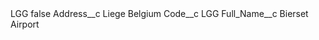 <?xml version="1.0" encoding="UTF-8"?>
<CustomMetadata xmlns="http://soap.sforce.com/2006/04/metadata" xmlns:xsi="http://www.w3.org/2001/XMLSchema-instance" xmlns:xsd="http://www.w3.org/2001/XMLSchema">
    <label>LGG</label>
    <protected>false</protected>
    <values>
        <field>Address__c</field>
        <value xsi:type="xsd:string">Liege Belgium</value>
    </values>
    <values>
        <field>Code__c</field>
        <value xsi:type="xsd:string">LGG</value>
    </values>
    <values>
        <field>Full_Name__c</field>
        <value xsi:type="xsd:string">Bierset Airport</value>
    </values>
</CustomMetadata>
